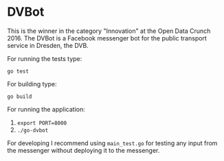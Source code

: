 # DVBot

This is the winner in the category "Innovation" at the Open Data Crunch 2016. The DVBot is a Facebook messenger bot for 
the public transport service in Dresden, the DVB.

For running the tests type:

`go test`

For building type:

`go build`

For running the application:

1. `export PORT=8000`
2. `./go-dvbot`

For developing I recommend using `main_test.go` for testing any input from the messenger without deploying it to the messenger.